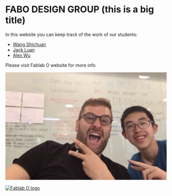 # FABO DESIGN GROUP (this is a big title)
In this website you can keep track of the work of our students:

* [Wang Shichuan](https://wangshichuan.github.io/Project-ReuseWaterAtHome/)
* [Jack Luan](https://jddwx.github.io/123456/)
* [Alex Wu](https://odmkm.github.io/HECZ_2018134/)

Please visit Fablab O website for more info

![a photo of saverio and jack](photo01.jpg)

[![Fablab O logo](http://fabacademy.org/2019/labs/oshanghai/images/fablabsio-image.jpg)](http://www.fablabo.com)

